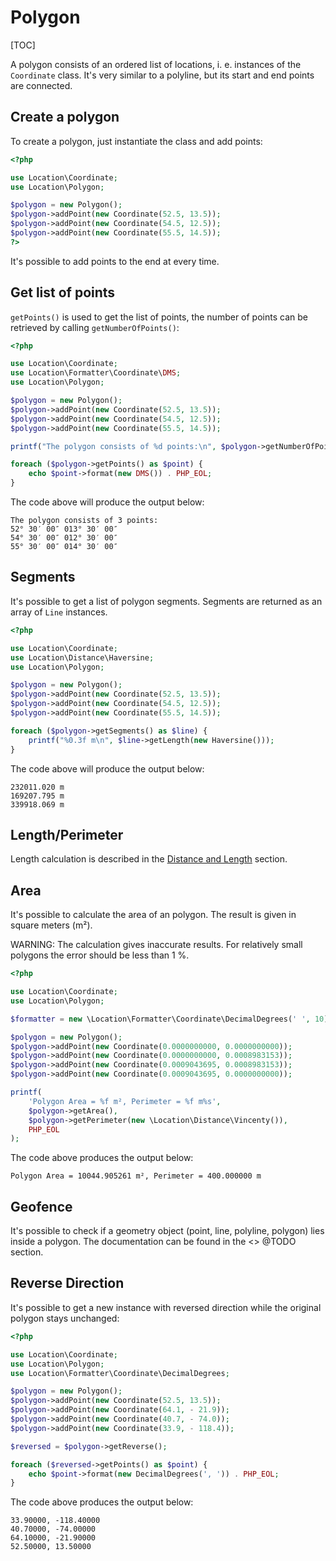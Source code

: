 # Polygon

[TOC]

A polygon consists of an ordered list of locations, i. e. instances of
the `Coordinate` class. It's very similar to a polyline, but its start
and end points are connected.

## Create a polygon

To create a polygon, just instantiate the class and add points:

``` php
<?php

use Location\Coordinate;
use Location\Polygon;

$polygon = new Polygon();
$polygon->addPoint(new Coordinate(52.5, 13.5));
$polygon->addPoint(new Coordinate(54.5, 12.5));
$polygon->addPoint(new Coordinate(55.5, 14.5));
?>
```

It's possible to add points to the end at every time.

## Get list of points

`getPoints()` is used to get the list of points, the number of points can be
retrieved by calling `getNumberOfPoints()`:

``` php
<?php

use Location\Coordinate;
use Location\Formatter\Coordinate\DMS;
use Location\Polygon;

$polygon = new Polygon();
$polygon->addPoint(new Coordinate(52.5, 13.5));
$polygon->addPoint(new Coordinate(54.5, 12.5));
$polygon->addPoint(new Coordinate(55.5, 14.5));

printf("The polygon consists of %d points:\n", $polygon->getNumberOfPoints());

foreach ($polygon->getPoints() as $point) {
    echo $point->format(new DMS()) . PHP_EOL;
}
```

The code above will produce the output below:

``` plaintext
The polygon consists of 3 points:
52° 30′ 00″ 013° 30′ 00″
54° 30′ 00″ 012° 30′ 00″
55° 30′ 00″ 014° 30′ 00″
```

## Segments

It's possible to get a list of polygon segments. Segments are
returned as an array of `Line` instances.

``` php
<?php

use Location\Coordinate;
use Location\Distance\Haversine;
use Location\Polygon;

$polygon = new Polygon();
$polygon->addPoint(new Coordinate(52.5, 13.5));
$polygon->addPoint(new Coordinate(54.5, 12.5));
$polygon->addPoint(new Coordinate(55.5, 14.5));

foreach ($polygon->getSegments() as $line) {
    printf("%0.3f m\n", $line->getLength(new Haversine()));
}
```

The code above will produce the output below:

``` plaintext
232011.020 m
169207.795 m
339918.069 m
```

## Length/Perimeter

Length calculation is described in the [Distance and Length](../Calculations/Distance_and_Length) section.

## Area

It's possible to calculate the area of an polygon. The result is given in square meters (m²).

WARNING: The calculation gives inaccurate results. For relatively small polygons the error should be less than 1 %.

``` php
<?php

use Location\Coordinate;
use Location\Polygon;

$formatter = new \Location\Formatter\Coordinate\DecimalDegrees(' ', 10);

$polygon = new Polygon();
$polygon->addPoint(new Coordinate(0.0000000000, 0.0000000000));
$polygon->addPoint(new Coordinate(0.0000000000, 0.0008983153));
$polygon->addPoint(new Coordinate(0.0009043695, 0.0008983153));
$polygon->addPoint(new Coordinate(0.0009043695, 0.0000000000));

printf(
    'Polygon Area = %f m², Perimeter = %f m%s',
    $polygon->getArea(),
    $polygon->getPerimeter(new \Location\Distance\Vincenty()),
    PHP_EOL
);
```

The code above produces the output below:

``` plaintext
Polygon Area = 10044.905261 m², Perimeter = 400.000000 m
```

## Geofence

It's possible to check if a geometry object (point, line, polyline,
polygon) lies inside a polygon. The documentation can be found in
the <<Geofence>> @TODO section.

## Reverse Direction

It's possible to get a new instance with reversed direction while the
original polygon stays unchanged:

``` php
<?php

use Location\Coordinate;
use Location\Polygon;
use Location\Formatter\Coordinate\DecimalDegrees;

$polygon = new Polygon();
$polygon->addPoint(new Coordinate(52.5, 13.5));
$polygon->addPoint(new Coordinate(64.1, - 21.9));
$polygon->addPoint(new Coordinate(40.7, - 74.0));
$polygon->addPoint(new Coordinate(33.9, - 118.4));

$reversed = $polygon->getReverse();

foreach ($reversed->getPoints() as $point) {
    echo $point->format(new DecimalDegrees(', ')) . PHP_EOL;
}
```

The code above produces the output below:

``` plaintext
33.90000, -118.40000
40.70000, -74.00000
64.10000, -21.90000
52.50000, 13.50000
```
